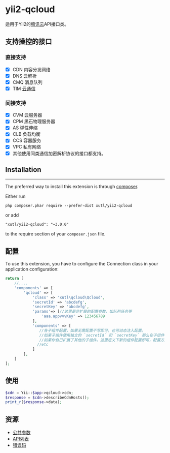 # yii2-qcloud

适用于Yii2的[腾讯云](http://www.qcloud.com)API接口类。

## 支持操控的接口

### 直接支持
- [x] CDN 内容分发网络
- [x] DNS 云解析
- [x] CMQ  消息队列
- [x] TIM [云通信](https://github.com/xutl/yii2-tim)

### 间接支持
- [x] CVM 云服务器
- [x] CPM 黑石物理服务器 
- [x] AS 弹性伸缩
- [x] CLB 负载均衡
- [x] CCS 容器服务
- [x] VPC 私有网络
- [x] 其他使用同类通信加密解析协议的接口都支持。

## Installation
------------

The preferred way to install this extension is through [composer](http://getcomposer.org/download/).

Either run

```
php composer.phar require --prefer-dist xutl/yii2-qcloud
```

or add

```
"xutl/yii2-qcloud": "~3.0.0"
```

to the require section of your `composer.json` file.

## 配置

To use this extension, you have to configure the Connection class in your application configuration:

```php
return [
    //....
    'components' => [
        'qcloud' => [
            'class' => 'xutl\qcloud\Qcloud',
            'secretId' => 'abcdefg',
            'secretKey' => 'abcdefg',
            'params'=> [//这里是非扩展的配置参数，如队列任务等
                'aaa.appvvvKey' => 123456789
            ],
            'components' => [
               //各子组件配置，如果无需配置不写即可。也可动态注入配置。
               //如果子组件使用独立的 `secretId` 和 `secretKey` 那么在子组件中单独配置即可，如果没有配置默认使用父  `accessId` 和 `accessKey` 。
               //如果你自己扩展了其他的子组件，这里定义下新的组件配置即可，配置方式，数组接口和 YII 原生组件一致！
              //etc
            ]
        ],
    ]
];
```

## 使用

```php
$cdn = Yii::$app->qcloud->cdn;
$response = $cdn->describeCdnHosts();
print_r($response->data);
```

## 资源

* [公共参数](http://wiki.qcloud.com/wiki/%E5%85%AC%E5%85%B1%E5%8F%82%E6%95%B0)
* [API列表](http://wiki.qcloud.com/wiki/API)
* [错误码](http://wiki.qcloud.com/wiki/%E9%94%99%E8%AF%AF%E7%A0%81)
